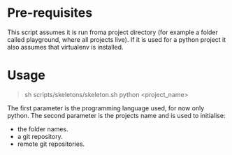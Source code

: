 # Pre-requisites

This script assumes it is run froma project directory (for example a folder called playground, where all projects live).
If it is used for a python project it also assumes that virtualenv is installed.

# Usage

> sh scripts/skeletons/skeleton.sh python <project_name>

The first parameter is the programming language used, for now only python.
The second parameter is the projects name and is used to initialise:
*  the folder names.
*  a git repository.
*  remote git repositories.
